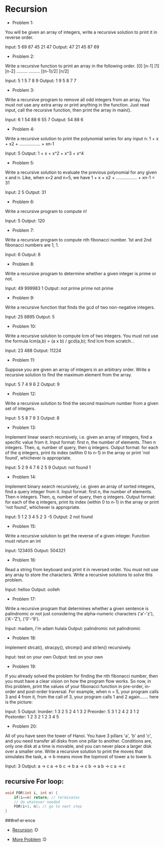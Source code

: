 # Recursion

* Problem 1:

You will be given an array of integers, write a recursive solution to print it in reverse order.


Input:
5
69 87 45 21 47
Output:
47 21 45 87 69

* Problem 2:

Write a recursive function to print an array in the following order.
[0] [n-1]
[1] [n-2]
.........
.........
[(n-1)/2] [n/2]


Input:
5
1 5 7 8 9
Output:
1 9
5 8
7 7

* Problem 3:

Write a recursive program to remove all odd integers from an array. You must not use any extra array or print anything in the function. Just read input, call the recursive function, then print the array in main().


Input:
6
1 54 88 6 55 7
Output:
54 88 6

* Problem 4:

Write a recursive solution to print the polynomial series for any input n:
1 + x + x2 + ................. + xn-1


Input:
5
Output:
1 + x + x^2 + x^3 + x^4

* Problem 5:

Write a recursive solution to evaluate the previous polynomial for any given x and n.
Like, when x=2 and n=5, we have 1 + x + x2 + ................. + xn-1 = 31


Input:
2 5
Output:
31

* Problem 6:

Write a recursive program to compute n!


Input:
5
Output:
120

* Problem 7:

Write a recursive program to compute nth fibonacci number. 1st and 2nd fibonacci numbers are 1, 1.

Input:
6
Output:
8

* Problem 8:

Write a recursive program to determine whether a given integer is prime or not.


Input:
49
999983
1
Output:
not prime
prime
not prime

* Problem 9:

Write a recursive function that finds the gcd of two non-negative integers.


Input:
25 8895
Output:
5

* Problem 10:

Write a recursive solution to compute lcm of two integers. You must not use the formula lcm(a,b) = (a x b) / gcd(a,b); find lcm from scratch...


Input:
23 488
Output:
11224

* Problem 11:

Suppose you are given an array of integers in an arbitrary order. Write a recursive solution to find the maximum element from the array.


Input:
5
7 4 9 6 2
Output:
9

* Problem 12:

Write a recursive solution to find the second maximum number from a given set of integers.


Input:
5
5 8 7 9 3
Output:
8

* Problem 13:

Implement linear search recursively, i.e. given an array of integers, find a specific value from it.
Input format: first n, the number of elements. Then n integers. Then, q, number of query, then q integers. Output format: for each of the q integers, print its index (within 0 to n-1) in the array or print 'not found', whichever is appropriate.


Input:
5
2 9 4 7 6
2
5 9
Output:
not found
1

* Problem 14:

Implement binary search recursively, i.e. given an array of sorted integers, find a query integer from it.
Input format: first n, the number of elements. Then n integers. Then, q, number of query, then q integers. Output format: for each of the q integers, print its index (within 0 to n-1) in the array or print 'not found', whichever is appropriate.


Input:
5
1 2 3 4 5
2
3 -5
Output:
2
not found

* Problem 15:

Write a recursive solution to get the reverse of a given integer. Function must return an int


Input:
123405
Output:
504321

* Problem 16:

Read a string from keyboard and print it in reversed order. You must not use any array to store the characters. Write a recursive solutions to solve this problem.


Input:
helloo
Output:
oolleh

* Problem 17:

Write a recursive program that determines whether a given sentence is palindromic or not just considering the alpha-numeric characters ('a'-'z'), ('A'-'Z'), ('0'-'9').


Input:
madam, i'm adam
hulala
Output:
palindromic
not palindromic

* Problem 18:

Implement strcat(), stracpy(), strcmp() and strlen() recursively.


Input:
test on your own
Output:
test on your own

* Problem 19:

If you already solved the problem for finding the nth fibonacci number, then you must have a clear vision on how the program flow works. So now, in this problem, print the values of your fibonacci function in pre-order, in-order and post-order traversal. For example, when n = 5, your program calls 3 and 4 from it, from the call of 3, your program calls 1 and 2 again....... here is the picture:


Input:
5
Output:
Inorder: 1 3 2 5 2 4 1 3 2
Preorder: 5 3 1 2 4 2 3 1 2
Postorder: 1 2 3 2 1 2 3 4 5

* Problem 20:

All of you have seen the tower of Hanoi. You have 3 pillars 'a', 'b' and 'c', and you need transfer all disks from one pillar to another. Conditions are, only one disk at a time is movable, and you can never place a larger disk over a smaller one. Write a recursive solution to print the moves that simulates the task, a -> b means move the topmost of tower a to tower b.


Input:
3
Output:
a -> c
a -> b
c -> b
a -> c
b -> a
b -> c
a -> c



## recursive For loop:

```cpp
void FOR(int i, int n) {
    if(i==n) return; // terminates
    // do whatever needed
    FOR(i+1, n); // go to next step
}
```



###ref·er·ence
 * [Recursion](http://zobayer.blogspot.com/2009/12/cse-102-practice-recursions.html) :D

 * [More Problem](http://www.sanfoundry.com/c-programming-examples-recursion/) :D